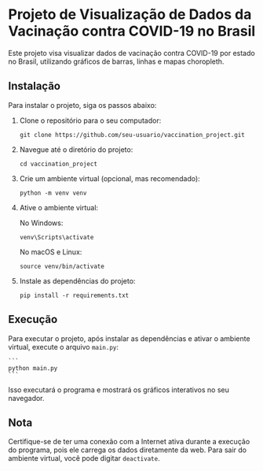 # Projeto de Visualização de Dados da Vacinação contra COVID-19 no Brasil

Este projeto visa visualizar dados de vacinação contra COVID-19 por estado no Brasil, utilizando gráficos de barras, linhas e mapas choropleth.

## Instalação

Para instalar o projeto, siga os passos abaixo:

1. Clone o repositório para o seu computador:

    ```
    git clone https://github.com/seu-usuario/vaccination_project.git
    ```

2. Navegue até o diretório do projeto:

    ```
    cd vaccination_project
    ```

3. Crie um ambiente virtual (opcional, mas recomendado):

    ```
    python -m venv venv
    ```

4. Ative o ambiente virtual:

    No Windows:

    ```
    venv\Scripts\activate
    ```

    No macOS e Linux:

    ```
    source venv/bin/activate
    ```

5. Instale as dependências do projeto:

    ```
    pip install -r requirements.txt
    ```

## Execução

Para executar o projeto, após instalar as dependências e ativar o ambiente virtual, execute o arquivo `main.py`:

    ```
    python main.py
    ```

Isso executará o programa e mostrará os gráficos interativos no seu navegador.

## Nota

Certifique-se de ter uma conexão com a Internet ativa durante a execução do programa, pois ele carrega os dados diretamente da web. Para sair do ambiente virtual, você pode digitar `deactivate`.
